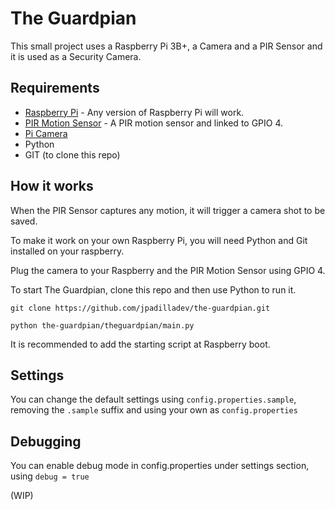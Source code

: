 # The Guardpian

This small project uses a Raspberry Pi 3B+, a Camera and a PIR Sensor and it is used as a Security Camera.

## Requirements

- [Raspberry Pi](https://www.raspberrypi.org/) - Any version of Raspberry Pi will work.
- [PIR Motion Sensor](https://www.amazon.co.uk/gp/product/B00NFXBPU8) - A PIR motion sensor and linked to GPIO 4.
- [Pi Camera](https://www.amazon.co.uk/gp/product/B07TWHB8B4)
- Python 
- GIT (to clone this repo)

## How it works

When the PIR Sensor captures any motion, it will trigger a camera shot to be saved.

To make it work on your own Raspberry Pi, you will need Python and Git installed on your raspberry.

Plug the camera to your Raspberry and the PIR Motion Sensor using GPIO 4. 

To start The Guardpian, clone this repo and then use Python to run it.

```
git clone https://github.com/jpadilladev/the-guardpian.git

python the-guardpian/theguardpian/main.py
```

It is recommended to add the starting script at Raspberry boot.

## Settings
You can change the default settings using `config.properties.sample`, removing the `.sample` suffix and using your own as `config.properties`

## Debugging

You can enable debug mode in config.properties under settings section, using `debug = true`

(WIP)


